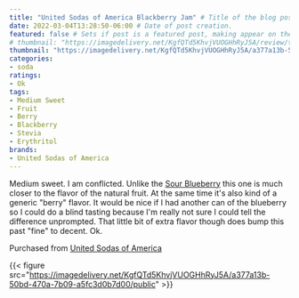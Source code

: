```yaml
---
title: "United Sodas of America Blackberry Jam" # Title of the blog post.
date: 2022-03-04T13:28:50-06:00 # Date of post creation.
featured: false # Sets if post is a featured post, making appear on the home page side bar.
# thumbnail: "https://imagedelivery.net/KgfQTd5KhvjVUOGHhRyJ5A/review/thumbs/usoa-blackberry-jam.jpg" # Sets thumbnail image appearing inside card on homepage.
thumbnail: "https://imagedelivery.net/KgfQTd5KhvjVUOGHhRyJ5A/a377a13b-50bd-470a-7b09-a5fc3d0b7d00/thumb"
categories:
- soda
ratings:
- Ok
tags:
- Medium Sweet
- Fruit
- Berry
- Blackberry
- Stevia
- Erythritol
brands:
- United Sodas of America
---
```


Medium sweet. I am conflicted. Unlike the [Sour Blueberry](../usoa-sour-blueberry) this one is much closer to the flavor of the natural fruit. At the same time it's also kind of a generic "berry" flavor. It would be nice if I had another can of the blueberry so I could do a blind tasting because I'm really not sure I could tell the difference unprompted. That little bit of extra flavor though does bump this past "fine" to decent. Ok.

Purchased from [United Sodas of America](https://unitedsodas.com)

{{< figure src="https://imagedelivery.net/KgfQTd5KhvjVUOGHhRyJ5A/a377a13b-50bd-470a-7b09-a5fc3d0b7d00/public" >}}
